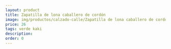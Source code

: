 ```yaml
---
layout: product
title: Zapatilla de lona caballero de cordón 
image: img/productos/calzado-calle/Zapatilla de lona caballero de cordón =26 =verde kaki.webp
price: 26 
tags: verde kaki
description: 
order: 0
---
```

